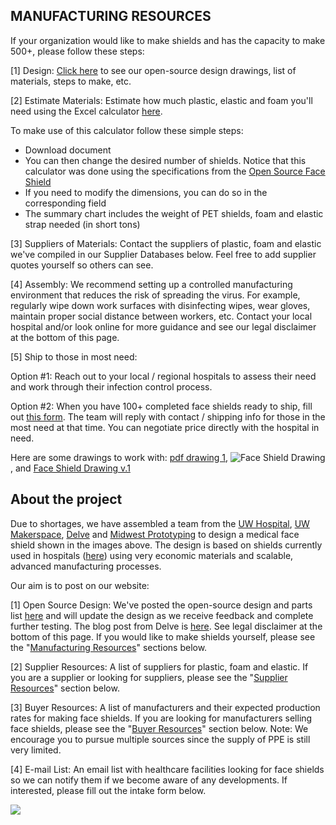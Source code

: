 MANUFACTURING RESOURCES
-----------------------

If your organization would like to make shields and has the capacity to make 500+, please follow these steps:

[1] Design: [Click here](https://www.delve.com/assets/documents/Open-Source-Face-Shield-Drawing.pdf) to see our open-source design drawings, list of materials, steps to make, etc.

[2] Estimate Materials: Estimate how much plastic, elastic and foam you'll need using the Excel calculator [here](https://drive.google.com/open?id=1L9VQEoSpmXU5nLVl8aJKQYLhiapN16yA).

To make use of this calculator follow these simple steps: 

-   Download document
-   You can then change the desired number of shields. Notice that this calculator was done using the specifications from the [Open Source Face Shield](https://www.delve.com/assets/documents/Open-Source-Face-Shield-Drawing.pdf)
-   If you need to modify the dimensions, you can do so in the corresponding field
-   The summary chart includes the weight of PET shields, foam and elastic strap needed (in short tons)

[3] Suppliers of Materials: Contact the suppliers of plastic, foam and elastic we've compiled in our Supplier Databases below. Feel free to add supplier quotes yourself so others can see.

[4] Assembly: We recommend setting up a controlled manufacturing environment that reduces the risk of spreading the virus. For example, regularly wipe down work surfaces with disinfecting wipes, wear gloves, maintain proper social distance between workers, etc. Contact your local hospital and/or look online for more guidance and see our legal disclaimer at the bottom of this page.

[5] Ship to those in most need:

Option #1: Reach out to your local / regional hospitals to assess their need and work through their infection control process.

Option #2: When you have 100+ completed face shields ready to ship, fill out [this form](https://docs.google.com/forms/d/e/1FAIpQLSei2ti1aSj4e6Ky4TcPaLFfp8aa2n8TOHItIFKsD-DritAZeg/viewform). The team will reply with contact / shipping info for those in the most need at that time. You can negotiate price directly with the hospital in need. 

Here are some drawings to work with: [pdf drawing 1](https://www.delve.com/assets/documents/OPEN-SOURCE-FACE-SHIELD-DRAWING-v1.PDF), ![Face Shield Drawing](https://making.engr.wisc.edu/wp-content/uploads/sites/1271/2020/03/OPEN-SOURCE-FACE-SHIELD-DRAWING-v1_Page_2-300x199.jpg), and [Face Shield Drawing v.1](https://www.delve.com/assets/documents/OPEN-SOURCE-FACE-SHIELD-DRAWING-v.1.pdf)


## About the project

Due to shortages, we have assembled a team from the [UW Hospital](https://www.uwhealth.org/), [UW Makerspace](https://making.engr.wisc.edu/), [Delve](https://www.delve.com/) and [Midwest Prototyping](https://www.midwestproto.com/) to design a medical face shield shown in the images above. The design is based on shields currently used in hospitals ([here](https://photos.app.goo.gl/y5euZdRz6aqEm8KZA)) using very economic materials and scalable, advanced manufacturing processes.

Our aim is to post on our website:

[1] Open Source Design: We've posted the open-source design and parts list [here](https://www.delve.com/assets/documents/Open-Source-Face-Shield-Drawing.pdf) and will update the design as we receive feedback and complete further testing. The blog post from Delve is [here](https://www.delve.com/insights/face-shield-designs-to-fill-the-gap). See legal disclaimer at the bottom of this page. If you would like to make shields yourself, please see the "[Manufacturing Resources](https://making.engr.wisc.edu/shield/#DIY)" sections below.

[2] Supplier Resources: A list of suppliers for plastic, foam and elastic. If you are a supplier or looking for suppliers, please see the "[Supplier Resources](https://making.engr.wisc.edu/shield/#supplier)" section below.

[3] Buyer Resources: A list of manufacturers and their expected production rates for making face shields. If you are looking for manufacturers selling face shields, please see the "[Buyer Resources](https://making.engr.wisc.edu/shield/#buyer)" section below. Note: We encourage you to pursue multiple sources since the supply of PPE is still very limited.

[4] E-mail List: An email list with healthcare facilities looking for face shields so we can notify them if we become aware of any developments. If interested, please fill out the intake form below.

![](https://making.engr.wisc.edu/wp-content/uploads/sites/1271/2020/03/BadgerShield.png)
